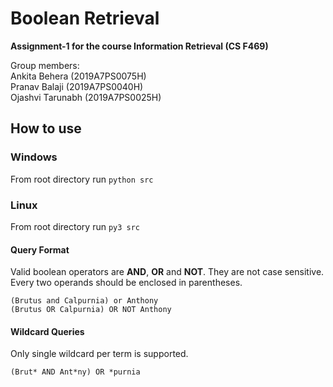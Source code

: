# Boolean Retrieval
**Assignment-1 for the course Information Retrieval (CS F469)**

Group members: <br>
Ankita Behera (2019A7PS0075H) <br>
Pranav Balaji (2019A7PS0040H) <br>
Ojashvi Tarunabh (2019A7PS0025H) <br>

## How to use
### Windows
From root directory run `python src`<br>
### Linux
From root directory run `py3 src`<br>
#### Query Format
Valid boolean operators are **AND**, **OR** and **NOT**. They are not case sensitive. Every two operands should be enclosed in parentheses. <br>
```
(Brutus and Calpurnia) or Anthony
(Brutus OR Calpurnia) OR NOT Anthony
```
#### Wildcard Queries
Only single wildcard per term is supported. <br>
```
(Brut* AND Ant*ny) OR *purnia
```



